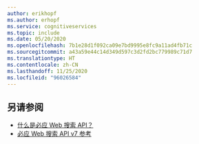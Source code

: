 ```yaml
---
author: erikhopf
ms.author: erhopf
ms.service: cognitiveservices
ms.topic: include
ms.date: 05/20/2020
ms.openlocfilehash: 7b1e28d1f092ca09e7bd9995e8fc9a11ad4fb71c
ms.sourcegitcommit: a43a59e44c14d349d597c3d2fd2bc779989c71d7
ms.translationtype: HT
ms.contentlocale: zh-CN
ms.lasthandoff: 11/25/2020
ms.locfileid: "96026584"
---
```

## <a name="see-also"></a>另请参阅

* [什么是必应 Web 搜索 API？](../articles/cognitive-services/Bing-Web-Search/overview.md)
* [必应 Web 搜索 API v7 参考](/rest/api/cognitiveservices/bing-web-api-v7-reference)